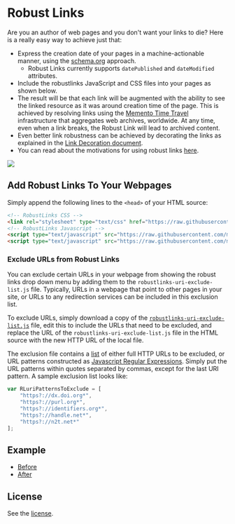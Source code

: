 # Robust Links
Are you an author of web pages and you don't want your links to die? Here is a really easy way to achieve just that:

* Express the creation date of your pages in a machine-actionable manner, using the [schema.org](https://schema.org/) approach.
  * Robust Links currently supports `datePublished` and `dateModified` attributes.
* Include the robustlinks JavaScript and CSS files into your pages as shown below.
* The result will be that each link will be augmented with the ability to see the linked resource as it was around creation time of the page. This is achieved by resolving links using the [Memento Time Travel](http://timetravel.mementoweb.org/guide/api/) infrastructure that aggregates web archives, worldwide. At any time, even when a link breaks, the Robust Link will lead to archived content.
* Even better link robustness can be achieved by decorating the links as explained in the [Link Decoration document](http://robustlinks.mementoweb.org/spec/).
* You can read about the motivations for using robust links [here](http://robustlinks.mementoweb.org/about/). 

![](http://robustlinks.mementoweb.org/demo/robustlinks_demo.gif)

## Add Robust Links To Your Webpages

Simply append the following lines to the `<head>` of your HTML source:

```html
<!-- RobustLinks CSS -->
<link rel="stylesheet" type="text/css" href="https://raw.githubusercontent.com/mementoweb/robustlinks/master/robustlinks.css" />
<!-- RobustLinks Javascript -->
<script type="text/javascript" src="https://raw.githubusercontent.com/mementoweb/robustlinks/master/robustlinks-min.js"></script>
<script type="text/javascript" src="https://raw.githubusercontent.com/mementoweb/robustlinks/master/robustlinks-uri-exclude-list.js"></script>
```

### Exclude URLs from Robust Links

You can exclude certain URLs in your webpage from showing the robust links drop down menu by adding them to the `robustlinks-uri-exclude-list.js` file. Typically, URLs in a webpage that point to other pages in your site, or URLs to any redirection services can be included in this exclusion list. 

To exclude URLs, simply download a copy of the [`robustlinks-uri-exclude-list.js`](https://raw.githubusercontent.com/mementoweb/robustlinks/master/robustlinks-uri-exclude-list.js) file, edit this to include the URLs that need to be excluded, and replace the URL of the `robustlinks-uri-exclude-list.js` file in the HTML source with the new HTTP URL of the local file. 

The exclusion file contains a [list](https://developer.mozilla.org/en-US/docs/Web/JavaScript/Reference/Global_Objects/Array) of either full HTTP URLs to be excluded, or URL patterns constructed as [Javascript Regular Expressions](https://developer.mozilla.org/en-US/docs/Web/JavaScript/Guide/Regular_Expressions). Simply put the URL patterns within quotes separated by commas, except for the last URI pattern. A sample exclusion list looks like:

```javascript
var RLuriPatternsToExclude = [
    "https?://dx.doi.org*",
    "https?://purl.org*",
    "https?://identifiers.org*",
    "https?://handle.net*",
    "https?://n2t.net*"
];
```

## Example
- [Before](http://robustlinks.mementoweb.org/demo/uri_references.html)
- [After](http://robustlinks.mementoweb.org/demo/uri_references_js.html) 

## License
See the [license](http://mementoweb.github.io/SiteStory/license.html).

